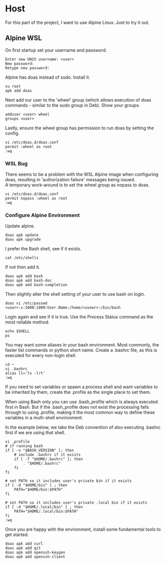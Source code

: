 # Host
For this part of the project, I want to use Alpine Linux.  Just to try it out. 

## Alpine WSL
On first startup set your username and password.  
```
Enter new UNIX username: <user>
New password:
Retype new password:
```
Alpine has doas instead of sudo.  Install it.     
```
su root
apk add doas
```
Next add our user to the 'wheel' group (which allows execution of doas commands - similar to the sudo group in Deb).  Show your groups.  
```
adduser <user> wheel
groups <user>
```
Lastly, ensure the wheel group has permission to run doas by setting the config.   
```
vi /etc/doas.d/doas.conf
permit :wheel as root
:wq
```
### WSL Bug
There seems to be a problem with the WSL Alpine image when configuring doas, resulting in 'authorization failure' messages being issued.  
A temporary work-around is to set the wheel group as nopass to doas.  
```
vi /etc/doas.d/doas.conf
permit nopass :wheel as root
:wq
```
### Configure Alpine Environment
Update alpine.
```
doas apk update
doas apk upgrade
```
I prefer the Bash shell, see if it exists.  
```
cat /etc/shells
```
If not then add it.  
```
doas apk add bash
doas apk add bash-doc
doas apk add bash-completion
```
Then slightly alter the shell setting of your user to use bash on login. 
```
doas vi /etc/passwd
<user>:x:1000:1000:User.Name:/home/<usewr>:/bin/bash
```
Login again and see if it is true.  Use the Process Status command as the most reliable method.  
```
echo $SHELL
ps
```
You may want some aliases in your bash environment.  Most commonly, the faster list commands or python short name.  Create a .bashrc file, as this is executed for every non-login shell.  
```
cd ~
vi .bashrc
alias ll='ls -lrt'
:wq
```
If you need to set variables or spawn a process shell and want variables to be inherited by them, create the .profile as the single place to set them.  

When using Bash only you can use .bash_profile which is always executed first in Bash.  But if the .bash_profile does not exist the processing falls through to using .profile, making it the most common way to define these variables in a multi-shell environment.   

In the example below, we take the Deb convention of also executing .bashrc first if we are using that shell.
```
vi .profile
# if running bash
if [ -n "$BASH_VERSION" ]; then
    # include .bashrc if it exists
    if [ -f "$HOME/.bashrc" ]; then
        . "$HOME/.bashrc"
    fi
fi

# set PATH so it includes user's private bin if it exists
if [ -d "$HOME/bin" ] ; then
    PATH="$HOME/bin:$PATH"
fi

# set PATH so it includes user's private .local bin if it exists
if [ -d "$HOME/.local/bin" ] ; then
    PATH="$HOME/.local/bin:$PATH"
fi
:wq
```
Once you are happy with the environment, install some fundamental tools to get started.  
```
doas apk add curl
doas apk add git
doas apk add openssh-keygen
doas apk add openssh-client
```